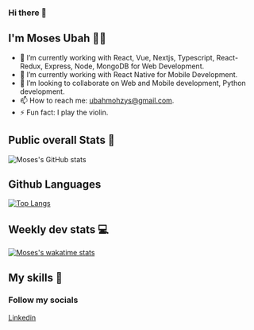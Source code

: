 ### Hi there 👋

## I'm Moses Ubah 👦🏽


- 🔭 I’m currently working with React, Vue, Nextjs, Typescript, React-Redux, Express, Node, MongoDB for Web Development.
- 🌱 I’m currently working with React Native for Mobile Development.
- 👯 I’m looking to collaborate on Web and Mobile development, Python development.
- 📫 How to reach me: ubahmohzys@gmail.com.
- ⚡ Fun fact: I play the violin.

## Public overall Stats 🚀
![Moses's GitHub stats](https://github-readme-stats.vercel.app/api?username=mohzys23&count_private=true&show_icons=true&include_all_commits=true&theme=radical) 


## Github Languages
[![Top Langs](https://github-readme-stats.vercel.app/api/top-langs/?username=mohzys23&count_private=true&langs_count=8&theme=radical)](https://github.com/mohzys23/github-readme-stats)

## Weekly dev stats 💻
[![Moses's wakatime stats](https://github-readme-stats.vercel.app/api/wakatime?username=mohzys23&theme=radical)](https://github.com/mohzys23/github-readme-stats)







## My skills 🧰


  ### Follow my socials<br>

  [Linkedin](https://www.linkedin.com/in/moses-ubah-887619109/)
